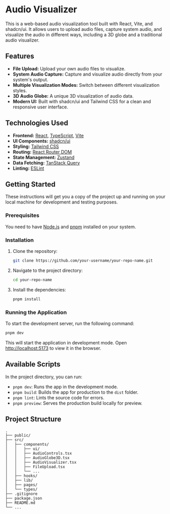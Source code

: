 # Audio Visualizer

This is a web-based audio visualization tool built with React, Vite, and shadcn/ui. It allows users to upload audio files, capture system audio, and visualize the audio in different ways, including a 3D globe and a traditional audio visualizer.

## Features

*   **File Upload:** Upload your own audio files to visualize.
*   **System Audio Capture:** Capture and visualize audio directly from your system's output.
*   **Multiple Visualization Modes:** Switch between different visualization styles.
*   **3D Audio Globe:** A unique 3D visualization of audio data.
*   **Modern UI:** Built with shadcn/ui and Tailwind CSS for a clean and responsive user interface.

## Technologies Used

*   **Frontend:** [React](https://react.dev/), [TypeScript](https://www.typescriptlang.org/), [Vite](https://vitejs.dev/)
*   **UI Components:** [shadcn/ui](https://ui.shadcn.com/)
*   **Styling:** [Tailwind CSS](https://tailwindcss.com/)
*   **Routing:** [React Router DOM](https://reactrouter.com/)
*   **State Management:** [Zustand](https://zustand-demo.pmnd.rs/)
*   **Data Fetching:** [TanStack Query](https://tanstack.com/query/latest)
*   **Linting:** [ESLint](https://eslint.org/)

## Getting Started

These instructions will get you a copy of the project up and running on your local machine for development and testing purposes.

### Prerequisites

You need to have [Node.js](https://nodejs.org/) and [pnpm](https://pnpm.io/) installed on your system.

### Installation

1.  Clone the repository:
    ```bash
    git clone https://github.com/your-username/your-repo-name.git
    ```
2.  Navigate to the project directory:
    ```bash
    cd your-repo-name
    ```
3.  Install the dependencies:
    ```bash
    pnpm install
    ```

### Running the Application

To start the development server, run the following command:

```bash
pnpm dev
```

This will start the application in development mode. Open [http://localhost:5173](http://localhost:5173) to view it in the browser.

## Available Scripts

In the project directory, you can run:

*   `pnpm dev`: Runs the app in the development mode.
*   `pnpm build`: Builds the app for production to the `dist` folder.
*   `pnpm lint`: Lints the source code for errors.
*   `pnpm preview`: Serves the production build locally for preview.

## Project Structure

```
.
├── public/
├── src/
│   ├── components/
│   │   ├── ui/
│   │   ├── AudioControls.tsx
│   │   ├── AudioGlobe3D.tsx
│   │   ├── AudioVisualizer.tsx
│   │   ├── FileUpload.tsx
│   │   └── ...
│   ├── hooks/
│   ├── lib/
│   ├── pages/
│   └── types/
├── .gitignore
├── package.json
├── README.md
└── ...
```